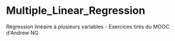 # Multiple_Linear_Regression
Régression linéaire à plusieurs variables - Exercices tirés du MOOC d'Andrew NG 
